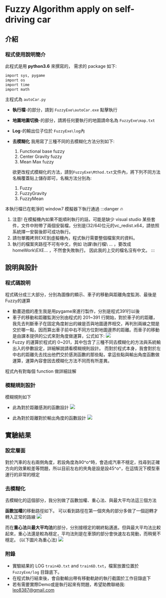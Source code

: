 # Fuzzy Algorithm apply on self-driving car

## 介紹

### 程式使用說明簡介

此程式是用 **python3.6** 來撰寫的，
需求的 package 如下:
```python=3.6
import sys, pygame
import os
import time
import math
```
主程式為 `autoCar.py`

* **執行檔**-的部分，請到 `FuzzyExe\autoCar.exe` 點擊執行
* **地圖地圖切換**-的部分，請將任何要執行的地圖請命名為 `FuzzyExe\map.txt`
* **Log**-的輸出位子位於 `FuzzyExe\log`內
* **去模糊化** 我用寫了三種不同的去模糊化方法分別如下:
    1. Functional base fuzzy
    2. Center Gravity fuzzy
    3. Mean Max fuzzy

    欲更改程式模糊化的方法，請到`FuzzyExe\Mthod.txt`文件內，將下列不同方法名稱覆蓋貼上儲存即可，名稱方法分別為:
    1. Fuzzy
    2. FuzzyGravity
    3. FuzzyMean

本執行檔已在乾淨的 window7 模擬器下執行通過
:::danger
:fire: 
1. 注意! 在模擬機內如果不能順利執行的話，可能是缺少 visual studio 某些套件，文件中附帶了兩個安裝檔，分別是(32/64)位元的vc_redist.x64，請依照系統擇一安裝後即可成功執行。 
2. 請勿單獨拷貝EXE到虛擬機內，程式執行需要整個檔案夾的資料。
3. 執行的檔案夾路徑不可有中文，例如 功課\執行檔\ ... ，要改成 homeWork\EXE\... ，不然會失敗執行。 因此我的上交的檔名沒有中文。
:::

## 說明與設計

### 程式碼說明
程式碼分成三大部分，分別為圖像的顯示、車子的移動與距離角度監測、最後是Fuzzy的運算
* 動畫遊戲的產生我是用pygame來進行製作，分別是程式391行以後
* 車子的移動和距離監測分別由程式的 201~391 行開始，對於車子的的距離，我先去判斷車子在固定角度射出的線是否與地圖邊界相交，再判別兩線之間是交於哪一點，因而算出車子前中右不同方位對地圖邊界的距離。而車子的移動是由課本提供的公式來對角度做運算，公式如下:
![](https://i.imgur.com/pzYNkQS.png)
* Fuzzy 的運算於程式的 0~201，其中包含了三種不同去模糊化的方法與系統輸出入的參數設定，詳細解說請看模糊規則設計。
而對於程式本身，我會對於左中右的距離先去找出他們交於感測函數的那些點，拿這些點與輸出角度函數做運算，運算內容會因去模糊化方法不同而有所差異。

程式內有對每個 function 做詳細註解

### 模糊規則設計

模糊規則如下

* 此為對於距離感測的函數設計
![](https://i.imgur.com/W5KCbX8.jpg)

* 此為對於距離對於輸出角度的函數設計
![](https://i.imgur.com/68LBdUp.jpg)

## 實驗結果

### 設定層面
對於汽車的左右兩側角度，若設角度為90^o^時，會造成汽車不穩定，找尋到正確方向的效果較差等問題，所以目前左右的夾角是設是設45^o^，在這情況下模型車運行的非常的穩定

### 去模糊化
去模糊化的這個部分，我分別做了函數加權、重心法、與最大平均法這三個方法

**函數加權**的移動路徑如下。 可以看到路徑在第一個夾角的部分多做了一個迴轉才轉入正常的路線
![](https://i.imgur.com/38ZrlX7.jpg)

而在**重心法**與**最大平均法**的部分，分別接穩定的朝終點邁進。但與最大平均法比較起來，重心法還是較為穩定，平均法則是在車頭的部分會快速左右晃動，而稍覺不穩定。
(以下圖片為重心法)
![](https://i.imgur.com/23jmbzF.jpg)

### 附錄

* 實驗結果的 LOG `train4D.txt` and `train6D.txt`，檔案放置位置於 `FuzzyExe/log` 目錄底下。
* 在程式執行結束後，會自動輸出帶有移動軌跡的執行截圖於工作目錄底下
* 若有需要實際Demo或是執行起來有問題，希望助教聯絡我: leo8387@gmail.com